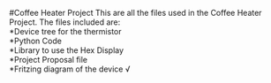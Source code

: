 #Coffee Heater Project
This are all the files used in the Coffee Heater Project. The files included are: <br />
*Device tree for the thermistor <br />
*Python Code <br />
*Library to use the Hex Display <br />
*Project Proposal file <br />
*Fritzing diagram of the device √
